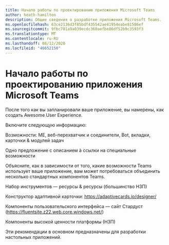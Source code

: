```yaml
---
title: Начало работы по проектированию приложения Microsoft Teams
author: heath-hamilton
description: Общие сведения о разработке приложения Microsoft Teams.
ms.openlocfilehash: 63ce2136d3f85bdf435542ae41954eabe81586ef
ms.sourcegitcommit: 9fbc701a9a039ecdc360aefbe86df52b9c3593f3
ms.translationtype: MT
ms.contentlocale: ru-RU
ms.lasthandoff: 08/12/2020
ms.locfileid: "46652150"
---
```

# <a name="getting-started-with-designing-your-microsoft-teams-app"></a>Начало работы по проектированию приложения Microsoft Teams

После того как вы запланировали ваше приложение, вы намерены, как создать Awesome User Experience.

Включите следующую информацию:

Возможности: ME, веб-перехватчик и соединители, Bot, вкладки, карточки & модулей задач  

Одно предложение с описанием à ссылки на специальные возможности  

Объясните, как в зависимости от того, какие возможности Teams использует ваше приложение, вам может потребоваться объединить несколько стандартных компонентов Teams.

Набор инструментов — ресурсы & ресурсы (большинство НЗП) 

Конструктор адаптивной карточки: https://adaptivecards.io/designer/ 

Компоненты пользовательского интерфейса — сайт Стардуст (https://fluentsite.z22.web.core.windows.net/) 

Компоненты высокой ценности платформы (НЗП)

Эти рекомендации в основном предназначены для разработки настольных приложений.
